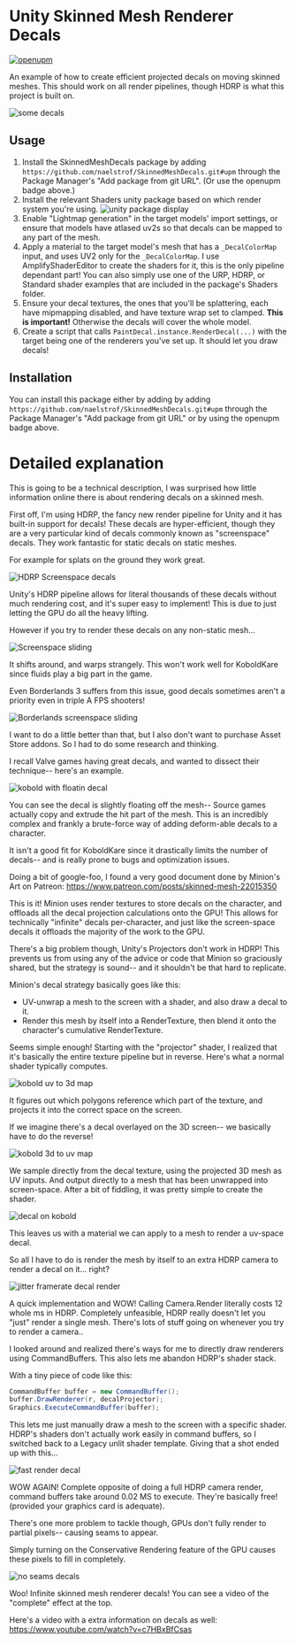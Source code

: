 # Unity Skinned Mesh Renderer Decals

[![openupm](https://img.shields.io/npm/v/com.naelstrof.skinnedmeshdecals?label=openupm&registry_uri=https://package.openupm.com)](https://openupm.com/packages/com.naelstrof.skinnedmeshdecals/)

An example of how to create efficient projected decals on moving skinned meshes. This should work on all render pipelines, though HDRP is what this project is built on.

![some decals](https://github.com/naelstrof/SkinnedMeshDecals/raw/master/showcase.gif)

## Usage

1. Install the SkinnedMeshDecals package by adding `https://github.com/naelstrof/SkinnedMeshDecals.git#upm` through the Package Manager's "Add package from git URL". (Or use the openupm badge above.)
2. Install the relevant Shaders unity package based on which render system you're using.
![unity package display](https://github.com/naelstrof/SkinnedMeshDecals/raw/master/Unity_NPgh0NGtBN.png)
3. Enable "Lightmap generation" in the target models' import settings, or ensure that models have atlased uv2s so that decals can be mapped to any part of the mesh.
4. Apply a material to the target model's mesh that has a `_DecalColorMap` input, and uses UV2 only for the `_DecalColorMap`. I use AmplifyShaderEditor to create the shaders for it, this is the only pipeline dependant part! You can also simply use one of the URP, HDRP, or Standard shader examples that are included in the package's Shaders folder.
5. Ensure your decal textures, the ones that you'll be splattering, each have mipmapping disabled, and have texture wrap set to clamped. **This is important!** Otherwise the decals will cover the whole model.
6. Create a script that calls `PaintDecal.instance.RenderDecal(...)` with the target being one of the renderers you've set up. It should let you draw decals!

## Installation

You can install this package either by adding by adding `https://github.com/naelstrof/SkinnedMeshDecals.git#upm` through the Package Manager's "Add package from git URL" or by using the openupm badge above.

# Detailed explanation

This is going to be a technical description, I was surprised how little information online there is about rendering decals on a skinned mesh.

First off, I'm using HDRP, the fancy new render pipeline for Unity and it has built-in support for decals! These decals are hyper-efficient, though they are a very particular kind of decals commonly known as "screenspace" decals. They work fantastic for static decals on static meshes.

For example for splats on the ground they work great.

![HDRP Screenspace decals](https://github.com/naelstrof/SkinnedMeshDecals/raw/master/decaldisplay.png)

Unity's HDRP pipeline allows for literal thousands of these decals without much rendering cost, and it's super easy to implement! This is due to just letting the GPU do all the heavy lifting.

However if you try to render these decals on any non-static mesh...

![Screenspace sliding](https://github.com/naelstrof/SkinnedMeshDecals/raw/master/screenspaceSliding.gif)

It shifts around, and warps strangely. This won't work well for KoboldKare since fluids play a big part in the game.

Even Borderlands 3 suffers from this issue, good decals sometimes aren't a priority even in triple A FPS shooters!

![Borderlands screenspace sliding](https://github.com/naelstrof/SkinnedMeshDecals/raw/master/borderlandsSliding.gif)

I want to do a little better than that, but I also don't want to purchase Asset Store addons. So I had to do some research and thinking.

I recall Valve games having great decals, and wanted to dissect their technique-- here's an example.

![kobold with floatin decal](https://github.com/naelstrof/SkinnedMeshDecals/raw/master/koboldgun.jpg)

You can see the decal is slightly floating off the mesh-- Source games actually copy and extrude the hit part of the mesh. This is an incredibly complex and frankly a brute-force way of adding deform-able decals to a character. 

It isn't a good fit for KoboldKare since it drastically limits the number of decals-- and is really prone to bugs and optimization issues.

Doing a bit of google-foo, I found a very good document done by Minion's Art on Patreon: https://www.patreon.com/posts/skinned-mesh-22015350 

This is it! Minion uses render textures to store decals on the character, and offloads all the decal projection calculations onto the GPU! This allows for technically "infinite" decals per-character, and just like the screen-space decals it offloads the majority of the work to the GPU.

There's a big problem though, Unity's Projectors don't work in HDRP! This prevents us from using any of the advice or code that Minion so graciously shared, but the strategy is sound-- and it shouldn't be that hard to replicate.

Minion's decal strategy basically goes like this:

* UV-unwrap a mesh to the screen with a shader, and also draw a decal to it.
* Render this mesh by itself into a RenderTexture, then blend it onto the character's cumulative RenderTexture.

Seems simple enough! Starting with the "projector" shader, I realized that it's basically the entire texture pipeline but in reverse. Here's what a normal shader typically computes.

![kobold uv to 3d map](https://github.com/naelstrof/SkinnedMeshDecals/raw/master/uv_samples.jpg)

It figures out which polygons reference which part of the texture, and projects it into the correct space on the screen.

If we imagine there's a decal overlayed on the 3D screen-- we basically have to do the reverse!

![kobold 3d to uv map](https://github.com/naelstrof/SkinnedMeshDecals/raw/master/uv_samples_reverse.jpg)

We sample directly from the decal texture, using the projected 3D mesh as UV inputs. And output directly to a mesh that has been unwrapped into screen-space. After a bit of fiddling, it was pretty simple to create the shader.

![decal on kobold](https://github.com/naelstrof/SkinnedMeshDecals/blob/master/decalUnwrap.gif)

This leaves us with a material we can apply to a mesh to render a uv-space decal.

So all I have to do is render the mesh by itself to an extra HDRP camera to render a decal on it... right?

![jitter framerate decal render](https://github.com/naelstrof/SkinnedMeshDecals/raw/master/aghhh.jpg)

A quick implementation and WOW! Calling Camera.Render literally costs 12 whole ms in HDRP. Completely unfeasible, HDRP really doesn't let you "just" render a single mesh. There's lots of stuff going on whenever you try to render a camera..

I looked around and realized there's ways for me to directly draw renderers using CommandBuffers. This also lets me abandon HDRP's shader stack.

With a tiny piece of code like this:

```c#
CommandBuffer buffer = new CommandBuffer();
buffer.DrawRenderer(r, decalProjector);
Graphics.ExecuteCommandBuffer(buffer);
```

This lets me just manually draw a mesh to the screen with a specific shader. HDRP's shaders don't actually work easily in command buffers, so I switched back to a Legacy unlit shader template. Giving that a shot ended up with this...

![fast render decal](https://github.com/naelstrof/SkinnedMeshDecals/raw/master/commandbuffer.jpg)

WOW AGAIN! Complete opposite of doing a full HDRP camera render, command buffers take around 0.02 MS to execute. They're basically free! (provided your graphics card is adequate).

There's one more problem to tackle though, GPUs don't fully render to partial pixels-- causing seams to appear.

Simply turning on the Conservative Rendering feature of the GPU causes these pixels to fill in completely.

![no seams decals](https://github.com/naelstrof/SkinnedMeshDecals/raw/master/no_seams.jpg)

Woo! Infinite skinned mesh renderer decals! You can see a video of the "complete" effect at the top.

Here's a video with a extra information on decals as well: https://www.youtube.com/watch?v=c7HBxBfCsas